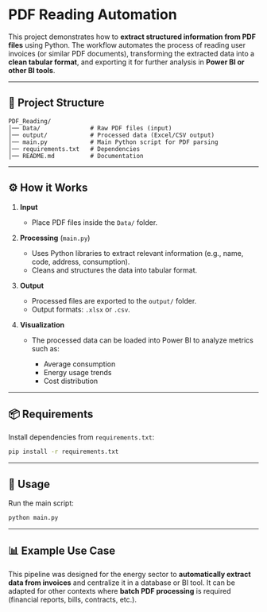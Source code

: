 # PDF Reading Automation

This project demonstrates how to **extract structured information from PDF files** using Python.
The workflow automates the process of reading user invoices (or similar PDF documents), transforming the extracted data into a **clean tabular format**, and exporting it for further analysis in **Power BI or other BI tools**.

---

## 📂 Project Structure

```
PDF_Reading/
│── Data/              # Raw PDF files (input)
│── output/            # Processed data (Excel/CSV output)
│── main.py            # Main Python script for PDF parsing
│── requirements.txt   # Dependencies
│── README.md          # Documentation
```

---

## ⚙️ How it Works

1. **Input**

   * Place PDF files inside the `Data/` folder.

2. **Processing** (`main.py`)

   * Uses Python libraries to extract relevant information (e.g., name, code, address, consumption).
   * Cleans and structures the data into tabular format.

3. **Output**

   * Processed files are exported to the `output/` folder.
   * Output formats: `.xlsx` or `.csv`.

4. **Visualization**

   * The processed data can be loaded into Power BI to analyze metrics such as:

     * Average consumption
     * Energy usage trends
     * Cost distribution

---

## 📦 Requirements

Install dependencies from `requirements.txt`:

```bash
pip install -r requirements.txt
```

---

## 🚀 Usage

Run the main script:

```bash
python main.py
```

---

## 📊 Example Use Case

This pipeline was designed for the energy sector to **automatically extract data from invoices** and centralize it in a database or BI tool.
It can be adapted for other contexts where **batch PDF processing** is required (financial reports, bills, contracts, etc.).
